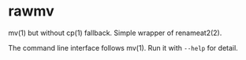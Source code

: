 # rawmv

mv(1) but without cp(1) fallback. Simple wrapper of renameat2(2).

The command line interface follows mv(1). Run it with `--help` for detail.
